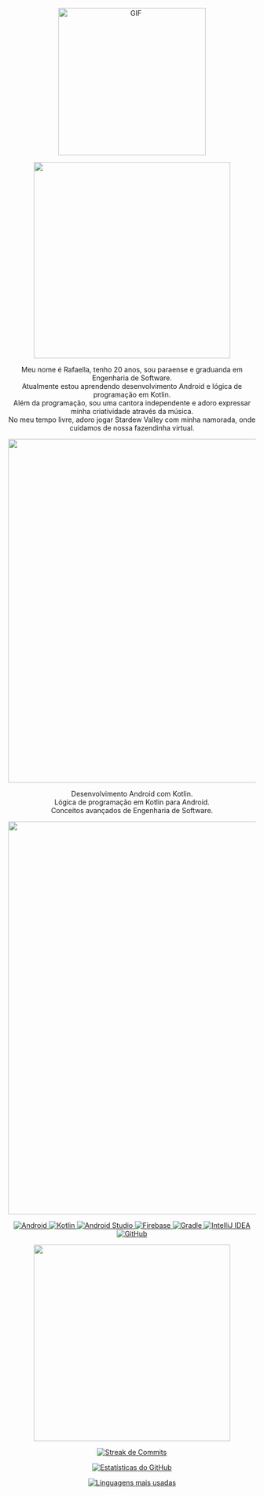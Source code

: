 <p align="center">
  <img src="https://i.pinimg.com/originals/9d/9b/d1/9d9bd13afce1a798d22ecfd9897730ed.gif" alt="GIF" width="300"/>
</p>

<p align="center">
  <img src="https://github.com/user-attachments/assets/0c5baa7d-4ca7-4bc4-ae07-f256390bfabc" width="400"/>
</p>

<p align="center">
  Meu nome é Rafaella, tenho 20 anos, sou paraense e graduanda em Engenharia de Software.<br>
  Atualmente estou aprendendo desenvolvimento Android e lógica de programação em Kotlin.<br>
  Além da programação, sou uma cantora independente e adoro expressar minha criatividade através da música.<br>
  No meu tempo livre, adoro jogar Stardew Valley com minha namorada, onde cuidamos de nossa fazendinha virtual.
</p>

<p align="center">
  <img src="https://github.com/user-attachments/assets/8cee93c1-8161-4f87-9707-f1cf96a19480" width="700"/>
</p>

<p align="center">
  Desenvolvimento Android com Kotlin.<br>
  Lógica de programação em Kotlin para Android.<br>
  Conceitos avançados de Engenharia de Software.
</p>

<p align="center">
  <img src="https://github.com/user-attachments/assets/559e08ef-f42a-4168-83bf-2abe0c09c698" width="800"/>
</p>

<p align="center">
  <a href="https://developer.android.com">
    <img src="https://img.shields.io/badge/Android-303F9F?style=for-the-badge&logo=android&logoColor=white" alt="Android">
  </a>
  <a href="https://kotlinlang.org/">
    <img src="https://img.shields.io/badge/Kotlin-7F52FF?style=for-the-badge&logo=kotlin&logoColor=white" alt="Kotlin">
  </a>
  <a href="https://developer.android.com/studio">
    <img src="https://img.shields.io/badge/Android%20Studio-3DDC84?style=for-the-badge&logo=androidstudio&logoColor=white" alt="Android Studio">
  </a>
  <a href="https://firebase.google.com/">
    <img src="https://img.shields.io/badge/Firebase-FFCA28?style=for-the-badge&logo=firebase&logoColor=white" alt="Firebase">
  </a>
  <a href="https://gradle.org/">
    <img src="https://img.shields.io/badge/Gradle-02303A?style=for-the-badge&logo=gradle&logoColor=white" alt="Gradle">
  </a>
  <a href="https://www.jetbrains.com/idea/">
    <img src="https://img.shields.io/badge/IntelliJ%20IDEA-000000?style=for-the-badge&logo=intellijidea&logoColor=white" alt="IntelliJ IDEA">
  </a>
  <a href="https://github.com/codebyella">
    <img src="https://img.shields.io/badge/GitHub-181717?style=for-the-badge&logo=github&logoColor=white" alt="GitHub">
  </a>
</p>

<p align="center">
  <img src="https://github.com/user-attachments/assets/f933e76c-bcb4-4fe7-b8ae-6ceed10df847" width="400"/>
</p>

<p align="center">
  <a href="https://github.com/codebyella">
    <img src="https://github-readme-streak-stats.herokuapp.com/?user=codebyella&theme=dark" alt="Streak de Commits">
  </a>
</p>

<p align="center">
  <a href="https://github.com/codebyella">
    <img src="https://github-readme-stats.vercel.app/api?username=codebyella&show_icons=true&count_private=true&hide_title=true&include_all_commits=true&theme=dark" alt="Estatísticas do GitHub">
  </a>
</p>

<p align="center">
  <a href="https://github.com/codebyella">
    <img src="https://github-readme-stats.vercel.app/api/top-langs/?username=codebyella&layout=compact&theme=dark" alt="Linguagens mais usadas">
  </a>
</p>
